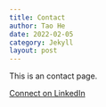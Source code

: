```yaml
---
title: Contact
author: Tao He
date: 2022-02-05
category: Jekyll
layout: post
---
```


This is an contact page.



[Connect on LinkedIn](https://www.linkedin.com/in/feraskanaan/)
